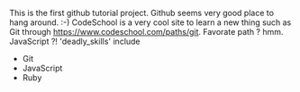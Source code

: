 This is the first github tutorial project.
Github seems very good place to hang around. :-)
CodeSchool is a very cool site to learn a new thing such as Git through https://www.codeschool.com/paths/git.
Favorate path ? hmm. JavaScript ?!
'deadly_skills' include 
* Git
* JavaScript
* Ruby 